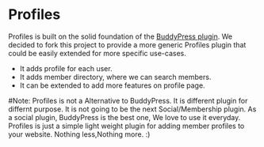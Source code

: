 # Profiles

Profiles is built on the solid foundation of the [BuddyPress plugin](https://wordpress.org/plugins/buddypress/). 
We decided to fork this project to provide a more generic Profiles plugin that could be easily extended for more specific use-cases.

* It adds profile for each user.
* It adds member directory, where we can search members.
* It can be extended to add more features on profile page.

#Note: 
Profiles is not a Alternative to BuddyPress. It is different plugin for differnt purpose. It is not going to be the next Social/Membership plugin. As a social plugin, BuddyPress is the best one, We love to use it everyday. Profiles is just a simple light weight plugin for adding member profiles to your website. Nothing less,Nothing more. :) 
